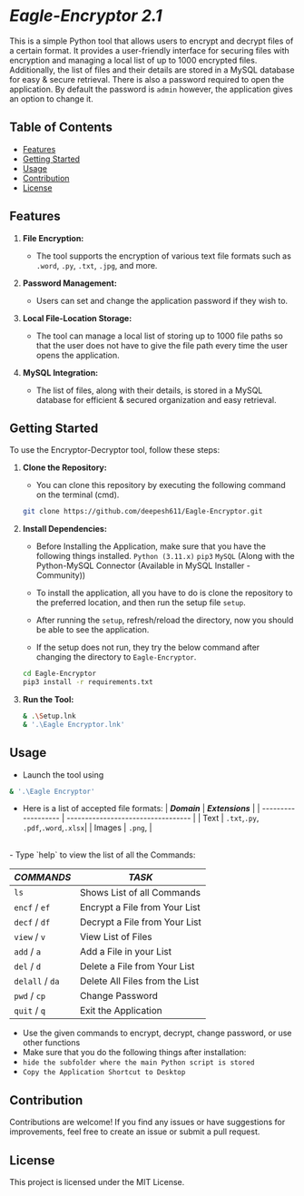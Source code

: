# *Eagle-Encryptor 2.1*

This is a simple Python tool that allows users to encrypt and decrypt files of a certain format. It provides a user-friendly interface for securing files with encryption and managing a local list of up to 1000 encrypted files. Additionally, the list of files and their details are stored in a MySQL database for easy & secure retrieval. There is also a password required to open the application. By default the password is `admin` however, the application gives an option to change it.


## Table of Contents
- [Features](#features)
- [Getting Started](#getting-started)
- [Usage](#usage)
- [Contribution](#contribution)
- [License](#license)

## Features

1. **File Encryption:**
   - The tool supports the encryption of various text file formats such as `.word`, `.py`, `.txt`, `.jpg`, and more.
     

2. **Password Management:**
   - Users can set and change the application password if they wish to.
     

3. **Local File-Location Storage:**
   - The tool can manage a local list of storing up to 1000 file paths so that the user does not have to give the file path every time the user opens the application.
     

4. **MySQL Integration:**
   
   - The list of files, along with their details, is stored in a MySQL database for efficient & secured organization and easy retrieval.



## Getting Started

To use the Encryptor-Decryptor tool, follow these steps:

1. **Clone the Repository:**
   - You can clone this repository by executing the following command on the terminal (cmd).
   ```bash
   git clone https://github.com/deepesh611/Eagle-Encryptor.git
   ```


3. **Install Dependencies:**
   - Before Installing the Application, make sure that you have the following things installed.
      `Python (3.11.x)`
      `pip3`
      `MySQL` (Along with the Python-MySQL Connector (Available in MySQL Installer - Community))

   - To install the application, all you have to do is clone the repository to the preferred location, and then run the setup file `setup`.
   - After running the `setup`, refresh/reload the directory, now you should be able to see the application.
   
   - If the setup does not run, they try the below command after changing the directory to `Eagle-Encryptor`.
   ```bash
   cd Eagle-Encryptor
   pip3 install -r requirements.txt
   ```
   

5. **Run the Tool:**
   ```bash
   & .\Setup.lnk
   & '.\Eagle Encryptor.lnk'
   ```
   

## **Usage**
- Launch the tool using 
```bash
& '.\Eagle Encryptor'
```

- Here is a list of accepted file formats:
   |    ***Domain***     |           ***Extensions***          |
   | ------------------- | ----------------------------------  |
   |        Text         | `.txt`,`.py`, `.pdf`,`.word`,`.xlsx`|
   |       Images        |             `.png`,                 |
 <br>
- Type `help` to view the list of all the Commands:
<br> <!-- Add a blank line here -->

  |   ***COMMANDS***   |   ***TASK***                           |
  | ------------------ | -------------------------------------- |
  |        `ls`            |   Shows List of all Commands           |
  |   `encf` / `ef`      |   Encrypt a File from Your List        |
  |   `decf` / `df`      |   Decrypt a File from Your List        |
  |   `view` / `v`       |   View List of Files                   |
  |   `add` / `a`        |   Add a File in your List              |
  |   `del` / `d`        |   Delete a File from Your List         |
  |   `delall` / `da`    |   Delete All Files from the List       |
  |   `pwd` / `cp`       |   Change Password                      |
  |   `quit` / `q`       |   Exit the Application                 |
  
- Use the given commands to encrypt, decrypt, change password, or use other functions
- Make sure that you do the following things after installation:
- `hide the subfolder where the main Python script is stored`
- `Copy the Application Shortcut to Desktop`

## **Contribution**
Contributions are welcome! If you find any issues or have suggestions for improvements, feel free to create an issue or submit a pull request.

## **License**
This project is licensed under the MIT License.
